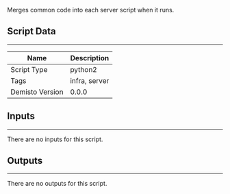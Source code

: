 Merges common code into each server script when it runs.

## Script Data
---

| **Name** | **Description** |
| --- | --- |
| Script Type | python2 |
| Tags | infra, server |
| Demisto Version | 0.0.0 |

## Inputs
---
There are no inputs for this script.

## Outputs
---
There are no outputs for this script.
